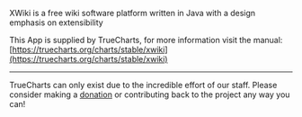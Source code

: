 XWiki is a free wiki software platform written in Java with a design emphasis on extensibility

This App is supplied by TrueCharts, for more information visit the manual: [https://truecharts.org/charts/stable/xwiki](https://truecharts.org/charts/stable/xwiki)

---

TrueCharts can only exist due to the incredible effort of our staff.
Please consider making a [donation](https://truecharts.org/about/sponsor) or contributing back to the project any way you can!
